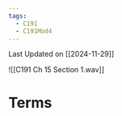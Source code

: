 ```yaml
---
tags:
  - C191
  - C191Mod4
---
```

Last Updated on [[2024-11-29]]

![[C191 Ch 15 Section 1.wav]]

# Terms
